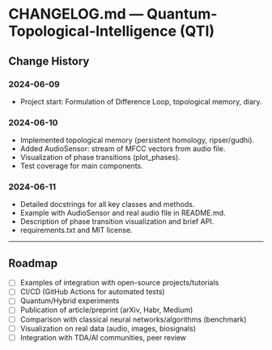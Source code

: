 # CHANGELOG.md — Quantum-Topological-Intelligence (QTI)

## Change History

### 2024-06-09
- Project start: Formulation of Difference Loop, topological memory, diary.

### 2024-06-10
- Implemented topological memory (persistent homology, ripser/gudhi).
- Added AudioSensor: stream of MFCC vectors from audio file.
- Visualization of phase transitions (plot_phases).
- Test coverage for main components.

### 2024-06-11
- Detailed docstrings for all key classes and methods.
- Example with AudioSensor and real audio file in README.md.
- Description of phase transition visualization and brief API.
- requirements.txt and MIT license.

---

## Roadmap

- [ ] Examples of integration with open-source projects/tutorials
- [ ] CI/CD (GitHub Actions for automated tests)
- [ ] Quantum/Hybrid experiments
- [ ] Publication of article/preprint (arXiv, Habr, Medium)
- [ ] Comparison with classical neural networks/algorithms (benchmark)
- [ ] Visualization on real data (audio, images, biosignals)
- [ ] Integration with TDA/AI communities, peer review 